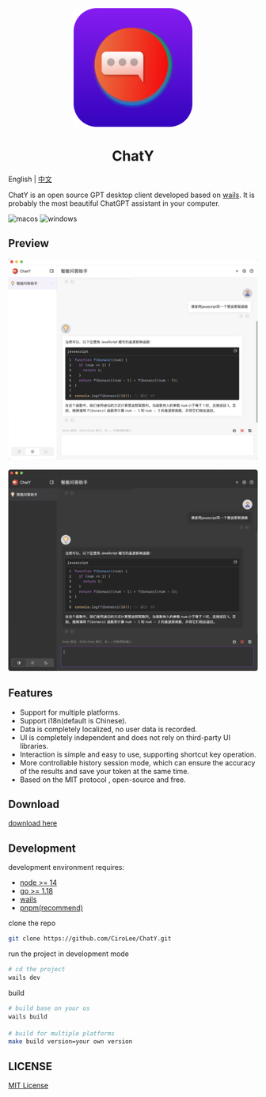 <div align="center">
  <img src="./images/chaty-logo.svg" style="width: 240px" alt="banner" />
  <h1>ChatY</h1>
</div>

English | [中文](README-ZH.md)

ChatY is an open source GPT desktop client developed based on [wails](https://github.com/wailsapp/wails). It is probably the most beautiful ChatGPT assistant in your computer.

![macos](https://img.shields.io/badge/-macOS-black?style=flat-square&logo=apple&logoColor=white)
![windows](https://img.shields.io/badge/-Windows-blue?style=flat-square&logo=windows&logoColor=white)

## Preview

![chaty-light](images/chaty-1-light.png)  
<br/>
![chaty-dark](images/chaty-1-dark.png)

## Features

- Support for multiple platforms.
- Support i18n(default is Chinese).
- Data is completely localized, no user data is recorded.
- UI is completely independent and does not rely on third-party UI libraries.
- Interaction is simple and easy to use, supporting shortcut key operation.
- More controllable history session mode, which can ensure the accuracy of the results and save your token at the same time.
- Based on the MIT protocol , open-source and free.

## Download

[download here](https://github.com/CiroLee/ChatY/releases)

## Development

development environment requires:

- [node >= 14](https://nodejs.org/en/download/)
- [go >= 1.18](https://go.dev/)
- [wails](https://wails.io/)
- [pnpm(recommend)](https://pnpm.io/)

clone the repo

```bash
git clone https://github.com/CiroLee/ChatY.git
```

run the project in development mode

```bash
# cd the project
wails dev
```

build

```bash
# build base on your os
wails build

# build for multiple platforms
make build version=your own version
```

## LICENSE

[MIT License](https://github.com/CiroLee/ChatY/blob/main/LICENSE)
